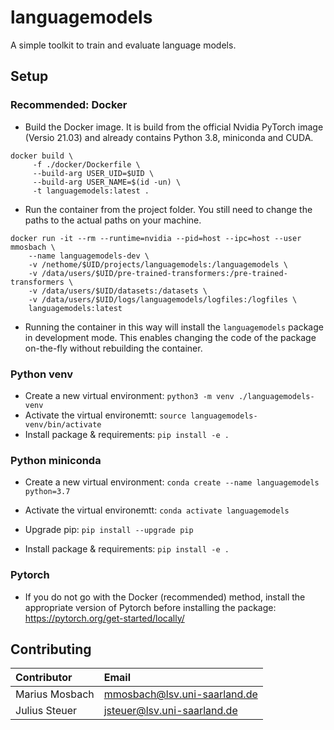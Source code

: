 # languagemodels

A simple toolkit to train and evaluate language models.

## Setup

### Recommended: Docker

- Build the Docker image. It is build from the official Nvidia PyTorch image (Versio 21.03) and already contains Python 3.8, miniconda and CUDA.

```
docker build \
     -f ./docker/Dockerfile \
     --build-arg USER_UID=$UID \
     --build-arg USER_NAME=$(id -un) \
     -t languagemodels:latest .
```

- Run the container from the project folder. You still need to change the paths to the actual paths on your machine.
```
docker run -it --rm --runtime=nvidia --pid=host --ipc=host --user mmosbach \
    --name languagemodels-dev \
    -v /nethome/$UID/projects/languagemodels:/languagemodels \
    -v /data/users/$UID/pre-trained-transformers:/pre-trained-transformers \
    -v /data/users/$UID/datasets:/datasets \
    -v /data/users/$UID/logs/languagemodels/logfiles:/logfiles \
    languagemodels:latest
```

- Running the container in this way will install the `languagemodels` package in development mode. This enables changing the code of the package on-the-fly without rebuilding the container.

### Python venv

- Create a new virtual environment: `python3 -m venv ./languagemodels-venv`
- Activate the virtual environemtt: `source languagemodels-venv/bin/activate`
- Install package & requirements: `pip install -e .`

### Python miniconda

- Create a new virtual environment: `conda create --name languagemodels python=3.7`
- Activate the virtual environemtt: `conda activate languagemodels`

- Upgrade pip: `pip install --upgrade pip`
- Install package & requirements: `pip install -e .`

### Pytorch

- If you do not go with the Docker (recommended) method, install the appropriate version of Pytorch before installing the package: https://pytorch.org/get-started/locally/ 

## Contributing

| Contributor    | Email                        |
|:---------------|:-----------------------------|
| Marius Mosbach | mmosbach@lsv.uni-saarland.de |
| Julius Steuer  | jsteuer@lsv.uni-saarland.de  |